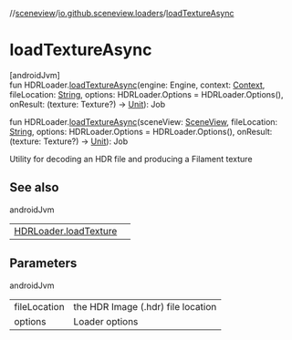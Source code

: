 //[sceneview](../../index.md)/[io.github.sceneview.loaders](index.md)/[loadTextureAsync](load-texture-async.md)

# loadTextureAsync

[androidJvm]\
fun HDRLoader.[loadTextureAsync](load-texture-async.md)(engine: Engine, context: [Context](https://developer.android.com/reference/kotlin/android/content/Context.html), fileLocation: [String](https://kotlinlang.org/api/latest/jvm/stdlib/kotlin/-string/index.html), options: HDRLoader.Options = HDRLoader.Options(), onResult: (texture: Texture?) -&gt; [Unit](https://kotlinlang.org/api/latest/jvm/stdlib/kotlin/-unit/index.html)): Job

fun HDRLoader.[loadTextureAsync](load-texture-async.md)(sceneView: [SceneView](../io.github.sceneview/-scene-view/index.md), fileLocation: [String](https://kotlinlang.org/api/latest/jvm/stdlib/kotlin/-string/index.html), options: HDRLoader.Options = HDRLoader.Options(), onResult: (texture: Texture?) -&gt; [Unit](https://kotlinlang.org/api/latest/jvm/stdlib/kotlin/-unit/index.html)): Job

Utility for decoding an HDR file and producing a Filament texture

## See also

androidJvm

| | |
|---|---|
| [HDRLoader.loadTexture](load-texture.md) |  |

## Parameters

androidJvm

| | |
|---|---|
| fileLocation | the HDR Image (.hdr) file location |
| options | Loader options |

